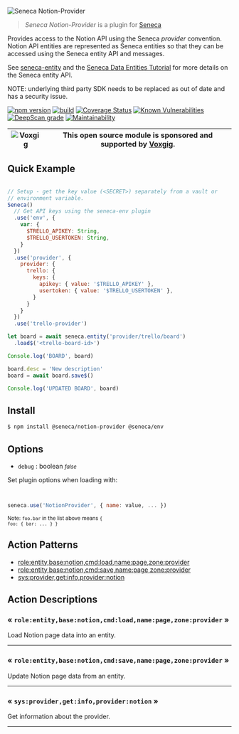 ![Seneca Notion-Provider](http://senecajs.org/files/assets/seneca-logo.png)

> _Seneca Notion-Provider_ is a plugin for [Seneca](http://senecajs.org)


Provides access to the Notion API using the Seneca *provider*
convention. Notion API entities are represented as Seneca entities so
that they can be accessed using the Seneca entity API and messages.

See [seneca-entity](senecajs/seneca-entity) and the [Seneca Data
Entities
Tutorial](https://senecajs.org/docs/tutorials/understanding-data-entities.html) for more details on the Seneca entity API.

NOTE: underlying third party SDK needs to be replaced as out of date and has a security issue.

[![npm version](https://img.shields.io/npm/v/@seneca/trello-provider.svg)](https://npmjs.com/package/@seneca/trello-provider)
[![build](https://github.com/senecajs/seneca-trello-provider/actions/workflows/build.yml/badge.svg)](https://github.com/senecajs/seneca-trello-provider/actions/workflows/build.yml)
[![Coverage Status](https://coveralls.io/repos/github/senecajs/seneca-trello-provider/badge.svg?branch=main)](https://coveralls.io/github/senecajs/seneca-trello-provider?branch=main)
[![Known Vulnerabilities](https://snyk.io/test/github/senecajs/seneca-trello-provider/badge.svg)](https://snyk.io/test/github/senecajs/seneca-trello-provider)
[![DeepScan grade](https://deepscan.io/api/teams/5016/projects/19462/branches/505954/badge/grade.svg)](https://deepscan.io/dashboard#view=project&tid=5016&pid=19462&bid=505954)
[![Maintainability](https://api.codeclimate.com/v1/badges/f76e83896b731bb5d609/maintainability)](https://codeclimate.com/github/senecajs/seneca-trello-provider/maintainability)


| ![Voxgig](https://www.voxgig.com/res/img/vgt01r.png) | This open source module is sponsored and supported by [Voxgig](https://www.voxgig.com). |
|---|---|


## Quick Example


```js

// Setup - get the key value (<SECRET>) separately from a vault or
// environment variable.
Seneca()
  // Get API keys using the seneca-env plugin
  .use('env', {
    var: {
      $TRELLO_APIKEY: String,
      $TRELLO_USERTOKEN: String,
    }
  })
  .use('provider', {
    provider: {
      trello: {
        keys: {
          apikey: { value: '$TRELLO_APIKEY' },
          usertoken: { value: '$TRELLO_USERTOKEN' },
        }
      }
    }
  })
  .use('trello-provider')

let board = await seneca.entity('provider/trello/board')
  .load$('<trello-board-id>')

Console.log('BOARD', board)

board.desc = 'New description'
board = await board.save$()

Console.log('UPDATED BOARD', board)

```

## Install

```sh
$ npm install @seneca/notion-provider @seneca/env
```



<!--START:options-->


## Options

* `debug` : boolean <i><small>false</small></i>


Set plugin options when loading with:
```js


seneca.use('NotionProvider', { name: value, ... })


```


<small>Note: <code>foo.bar</code> in the list above means 
<code>{ foo: { bar: ... } }</code></small> 



<!--END:options-->

<!--START:action-list-->


## Action Patterns

* [role:entity,base:notion,cmd:load,name:page,zone:provider](#-roleentitybasenotioncmdloadnamepagezoneprovider-)
* [role:entity,base:notion,cmd:save,name:page,zone:provider](#-roleentitybasenotioncmdsavenamepagezoneprovider-)
* [sys:provider,get:info,provider:notion](#-sysprovidergetinfoprovidernotion-)


<!--END:action-list-->

<!--START:action-desc-->


## Action Descriptions

### &laquo; `role:entity,base:notion,cmd:load,name:page,zone:provider` &raquo;

Load Notion page data into an entity.



----------
### &laquo; `role:entity,base:notion,cmd:save,name:page,zone:provider` &raquo;

Update Notion page data from an entity.



----------
### &laquo; `sys:provider,get:info,provider:notion` &raquo;

Get information about the provider.



----------


<!--END:action-desc-->
